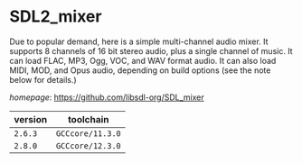 # SDL2_mixer

Due to popular demand, here is a simple multi-channel audio mixer.  It supports 8 channels of 16 bit stereo audio, plus a single channel of music. It can load FLAC, MP3, Ogg, VOC, and WAV format audio. It can also load MIDI, MOD, and Opus audio, depending on build options (see the note below for details.)

*homepage*: <https://github.com/libsdl-org/SDL_mixer>

version | toolchain
--------|----------
``2.6.3`` | ``GCCcore/11.3.0``
``2.8.0`` | ``GCCcore/12.3.0``
